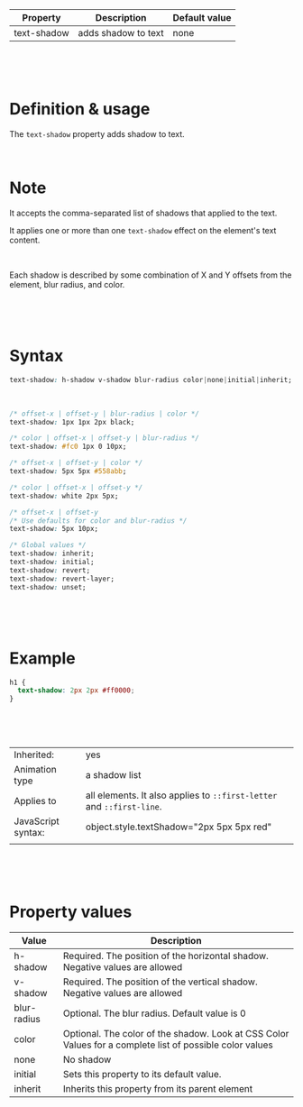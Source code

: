 | Property    | Description         | Default value |
| ----------- | ------------------- | ------------- |
| text-shadow | adds shadow to text | none          |

&nbsp;

&nbsp;

# Definition & usage

The `text-shadow` property adds shadow to text.

&nbsp;

# Note

It accepts the comma-separated list of shadows that applied to the text.

It applies one or more than one `text-shadow` effect on the element's text content.

&nbsp;

Each shadow is described by some combination of X and Y offsets from the element, blur radius, and color.

&nbsp;

&nbsp;

# Syntax

```css
text-shadow: h-shadow v-shadow blur-radius color|none|initial|inherit;
```

&nbsp;

```css
/* offset-x | offset-y | blur-radius | color */
text-shadow: 1px 1px 2px black;

/* color | offset-x | offset-y | blur-radius */
text-shadow: #fc0 1px 0 10px;

/* offset-x | offset-y | color */
text-shadow: 5px 5px #558abb;

/* color | offset-x | offset-y */
text-shadow: white 2px 5px;

/* offset-x | offset-y
/* Use defaults for color and blur-radius */
text-shadow: 5px 10px;

/* Global values */
text-shadow: inherit;
text-shadow: initial;
text-shadow: revert;
text-shadow: revert-layer;
text-shadow: unset;
```

&nbsp;

&nbsp;

# Example

```css
h1 {
  text-shadow: 2px 2px #ff0000;
}
```

&nbsp;

&nbsp;

|                    |                                                                       |
| ------------------ | --------------------------------------------------------------------- |
| Inherited:         | yes                                                                   |
| Animation type     | a shadow list                                                         |
| Applies to         | all elements. It also applies to `::first-letter` and `::first-line`. |
| JavaScript syntax: | object.style.textShadow="2px 5px 5px red"                             |
|                    |                                                                       |

&nbsp;

&nbsp;

# Property values

| Value       | Description                                                                                              |
| ----------- | -------------------------------------------------------------------------------------------------------- |
| h-shadow    | Required. The position of the horizontal shadow. Negative values are allowed                             |
| v-shadow    | Required. The position of the vertical shadow. Negative values are allowed                               |
| blur-radius | Optional. The blur radius. Default value is 0                                                            |
| color       | Optional. The color of the shadow. Look at CSS Color Values for a complete list of possible color values |
| none        | No shadow                                                                                                |
| initial     | Sets this property to its default value.                                                                 |
| inherit     | Inherits this property from its parent element                                                           |

